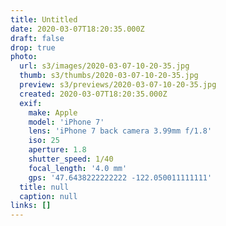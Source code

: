 ```yaml
---
title: Untitled
date: 2020-03-07T18:20:35.000Z
draft: false
drop: true
photo:
  url: s3/images/2020-03-07-10-20-35.jpg
  thumb: s3/thumbs/2020-03-07-10-20-35.jpg
  preview: s3/previews/2020-03-07-10-20-35.jpg
  created: 2020-03-07T18:20:35.000Z
  exif:
    make: Apple
    model: 'iPhone 7'
    lens: 'iPhone 7 back camera 3.99mm f/1.8'
    iso: 25
    aperture: 1.8
    shutter_speed: 1/40
    focal_length: '4.0 mm'
    gps: '47.6438222222222 -122.050011111111'
  title: null
  caption: null
links: []
---
```

